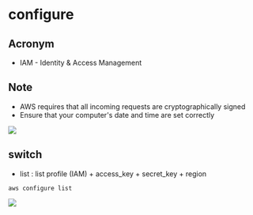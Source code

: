 # configure

## Acronym
* IAM - Identity & Access Management

## Note
* AWS requires that all incoming requests are cryptographically signed
* Ensure that your computer's date and time are set correctly

[<img src="https://i.imgur.com/NxScs6K.png">](https://i.imgur.com/NxScs6K.png)

## switch
* list : list profile (IAM) + access_key + secret_key + region
````
aws configure list
````
[<img src="https://i.imgur.com/CsGHtNf.png">](https://i.imgur.com/CsGHtNf.png)

